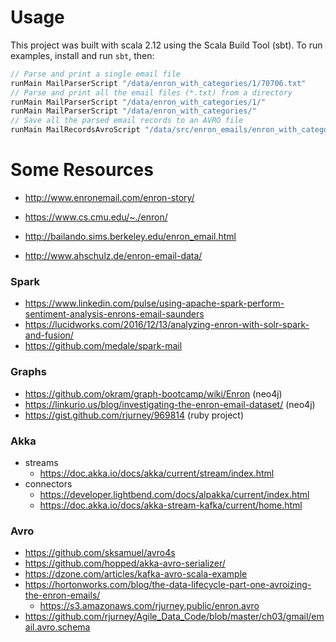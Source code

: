 
# Usage

This project was built with scala 2.12 using the Scala Build Tool (sbt).  To run examples, install and run `sbt`, then:

```scala
// Parse and print a single email file
runMain MailParserScript "/data/enron_with_categories/1/70706.txt"
// Parse and print all the email files (*.txt) from a directory
runMain MailParserScript "/data/enron_with_categories/1/"
runMain MailParserScript "/data/enron_with_categories/"
// Save all the parsed email records to an AVRO file
runMain MailRecordsAvroScript "/data/src/enron_emails/enron_with_categories"
```


# Some Resources

- http://www.enronemail.com/enron-story/

- https://www.cs.cmu.edu/~./enron/
- http://bailando.sims.berkeley.edu/enron_email.html
- http://www.ahschulz.de/enron-email-data/

### Spark

- https://www.linkedin.com/pulse/using-apache-spark-perform-sentiment-analysis-enrons-email-saunders
- https://lucidworks.com/2016/12/13/analyzing-enron-with-solr-spark-and-fusion/
- https://github.com/medale/spark-mail

### Graphs

- https://github.com/okram/graph-bootcamp/wiki/Enron (neo4j)
- https://linkurio.us/blog/investigating-the-enron-email-dataset/ (neo4j)
- https://gist.github.com/rjurney/969814 (ruby project)

### Akka

- streams
  - https://doc.akka.io/docs/akka/current/stream/index.html
- connectors
  - https://developer.lightbend.com/docs/alpakka/current/index.html
  - https://doc.akka.io/docs/akka-stream-kafka/current/home.html

### Avro

- https://github.com/sksamuel/avro4s
- https://github.com/hopped/akka-avro-serializer/
- https://dzone.com/articles/kafka-avro-scala-example
- https://hortonworks.com/blog/the-data-lifecycle-part-one-avroizing-the-enron-emails/
  - https://s3.amazonaws.com/rjurney.public/enron.avro
- https://github.com/rjurney/Agile_Data_Code/blob/master/ch03/gmail/email.avro.schema
